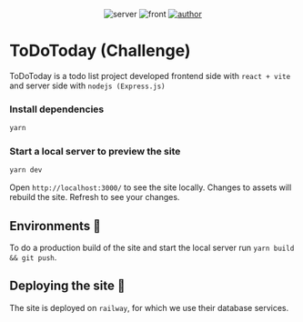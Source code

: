<p align="center">
    <img src="https://img.shields.io/badge/Server-Nodejs-brightgreen" alt="server"/>
    <img src="https://img.shields.io/badge/Frontend-React%20%2B%20Vite-blue" alt="front"/>
    <a href="https://snthz.com/" target="_blank"> 
        <img src="https://img.shields.io/badge/Author-Axl%20Santos-blue" alt="author"/>
    </a>
</p>

# ToDoToday (Challenge)

ToDoToday is a todo list project developed frontend side with `react + vite`
and server side with `nodejs (Express.js)`

### Install dependencies

```bash
yarn
```

### Start a local server to preview the site

```bash
yarn dev
```

Open `http://localhost:3000/` to see the site locally. Changes to assets will
rebuild the site. Refresh to see your changes.

## Environments 🌳

To do a production build of the site and start the local server
run `yarn build && git push`.

## Deploying the site 🚀

The site is deployed on `railway`, for which we use their database services.

